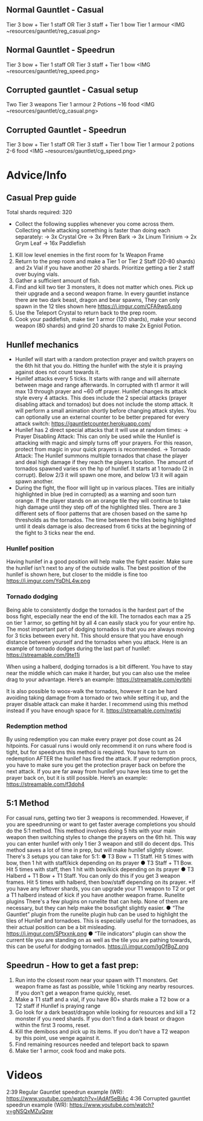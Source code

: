 ## Normal Gauntlet - Casual
Tier 3 bow + Tier 1 staff OR Tier 3 staff + Tier 1 bow 
Tier 1 armour
<IMG ~resources/gauntlet/reg_casual.png>

## Normal Gauntlet - Speedrun
Tier 3 bow + Tier 1 staff OR Tier 3 staff + Tier 1 bow
<IMG ~resources/gauntlet/reg_speed.png>

## Corrupted gauntlet - Casual setup 
Two Tier 3 weapons 
Tier 1 armour
2 Potions
~16 food
<IMG ~resources/gauntlet/cg_casual.png>

## Corrupted Gauntlet - Speedrun 
Tier 3 bow + Tier 1 staff OR Tier 3 staff + Tier 1 bow
Tier 1 armour
2 potions
2-6 food
<IMG ~resources/gauntlet/cg_speed.png>

# Advice/Info
## Casual Prep guide 
Total shards required: 320
- Collect the following supplies whenever you come across them. Collecting while attacking something is faster than doing each separately: 
 → 3x Crystal Ore
 → 3x Phren Bark 
 → 3x Linum Tirinium 
 → 2x Grym Leaf 
 → 16x Paddlefish

1. Kill low level enemies in the first room for 1x Weapon Frame
2. Return to the prep room and make a Tier 1 or Tier 2 Staff (20-80 shards) and 2x Vial if you have another 20 shards. Prioritize getting a tier 2 staff over buying vials.
3. Gather a sufficient amount of fish.
4. Find and kill two tier 3 monsters, it does not matter which ones. Pick up their upgrade and a second weapon frame. In every gauntlet instance there are two dark beast, dragon and bear spawns, They can only spawn in the 12 tiles shown here <https://i.imgur.com/CFA9wp5.png>
5. Use the Teleport Crystal to return back to the prep room.
6. Cook your paddlefish, make tier 1 armor (120 shards), make your second weapon (80 shards) and grind 20 shards to make 2x Egniol Potion.

## Hunllef mechanics
- Hunllef will start with a random protection prayer and switch prayers on the 6th hit that you do. Hitting the hunllef with the style it is praying against does not count towards it. 
- Hunllef attacks every 5 ticks. It starts with range and will alternate between mage and range afterwards. In corrupted with t1 armor it will max 13 through prayer and ~60 off prayer. Hunllef changes its attack style every 4 attacks. This does include the 2 special attacks (prayer disabling attack and tornados) but does not include the stomp attack. It will perform a small animation shortly before changing attack styles. You can optionally use an external counter to be better prepared for every attack switch: https://gauntletcounter.herokuapp.com/
- Hunllef has 2 direct special attacks that it will use at random times: 
→ Prayer Disabling Attack: This can only be used while the Hunllef is attacking with magic and simply turns off your prayers. For this reason, protect from magic in your quick prayers is recommended. 
→ Tornado Attack: The Hunllef summons multiple tornados that chase the player and deal high damage if they reach the players location. The amount of tornados spawned varies on the hp of hunllef. It starts at 1 tornado (2 in corrupt). Below 2/3 it will spawn one more, and below 1/3 it will again spawn another.
- During the fight, the floor will light up in various places. Tiles are initially highlighted in blue (red in corrupted) as a warning and soon turn orange. If the player stands on an orange tile they will continue to take high damage until they step off of the highlighted tiles. There are 3 different sets of floor patterns that are chosen based on the same hp thresholds as the tornados. The time between the tiles being highlighted until it deals damage is also decreased from 6 ticks at the beginning of the fight to 3 ticks near the end. 

### Hunllef position
Having hunllef in a good position will help make the fight easier. Make sure the hunllef isn't next to any of the outside walls. The best position of the hunllef is shown here, but closer to the middle is fine too https://i.imgur.com/YqDhL4w.png

### Tornado dodging
Being able to consistently dodge the tornados is the hardest part of the boss fight, especially near the end of the kill. The tornados each max a 25 on tier 1 armor, so getting hit by all 4 can easily stack you for your entire hp. The most important part of dodging tornados is that you are always moving for 3 ticks between every hit. This should ensure that you have enough distance between yourself and the tornados when you attack. Here is an example of tornado dodges during the last part of hunllef: 
https://streamable.com/9te11i 

When using a halberd, dodging tornados is a bit different. You have to stay near the middle which can make it harder, but you can also use the melee drag to your advantage. Here’s an example:
https://streamable.com/eytbhi

It is also possible to woox-walk the tornados, however it can be hard avoiding taking damage from a tornado or two while setting it up, and the prayer disable attack can make it harder. I recommend using this method instead if you have enough space for it. https://streamable.com/nwtjsj 

### Redemption method
By using redemption you can make every prayer pot dose count as 24 hitpoints. For casual runs i would only recommend it on runs where food is tight, but for speedruns this method is required. You have to turn on redemption AFTER the hunllef has fired the attack. If your redemption procs, you have to make sure you get the protection prayer back on before the next attack. If you are far away from hunllef you have less time to get the prayer back on, but it is still possible. Here’s an example: https://streamable.com/f3doh4

## 5:1 Method
For casual runs, getting two tier 3 weapons is recommended. However, if you are speedrunning or want to get faster average completions you should do the 5:1 method. This method involves doing 5 hits with your main weapon then switching styles to change the prayers on the 6th hit. This way you can enter hunllef with only 1 tier 3 weapon and still do decent dps. This method saves a lot of time in prep, but will make hunllef slightly slower. There's 3 setups you can take for 5:1:
● T3 Bow + T1 Staff. Hit 5 times with bow, then 1 hit with staff/kick depending on its prayer
● T3 Staff + T1 Bow. Hit 5 times with staff, then 1 hit with bow/kick depending on its prayer
● T3 Halberd + T1 Bow + T1 Staff. You can only do this if you get 3 weapon frames. Hit 5 times with halberd, then bow/staff depending on its prayer.
*If you have any leftover shards, you can upgrade your T1 weapon to T2 or get a T1 halberd instead of kick if you have another weapon frame.
Runelite plugins
There's a few plugins on runelite that can help. None of them are necessary, but they can help make the bossfight slightly easier.
● “The Gauntlet” plugin from the runelite plugin hub can be used to highlight the tiles of Hunllef and tornadoes. This is especially useful for the tornadoes, as their actual position can be a bit misleading. https://i.imgur.com/SPtxxnk.png
● “Tile indicators” plugin can show the current tile you are standing on as well as the tile you are pathing towards, this can be useful for dodging tornados. https://i.imgur.com/IgOfBgZ.png

## Speedrun - How to get a fast prep: 
1. Run into the closest room near your spawn with T1 monsters. Get weapon frame as fast as possible, while 1 ticking any nearby resources. If you don't get a weapon frame quickly, reset.
2. Make a T1 staff and a vial, if you have 80+ shards make a T2 bow or a T2 staff if Hunllef is praying range
3. Go look for a dark beast/dragon while looking for resources and kill a T2 monster if you need shards. If you don't find a dark beast or dragon within the first 3 rooms, reset.
4. Kill the demiboss and pick up its items. If you don't have a T2 weapon by this point, use venge against it. 
5. Find remaining resources needed and teleport back to spawn
6. Make tier 1 armor, cook food and make pots.

# Videos
2:39 Regular Gauntlet speedrun example (WR): https://www.youtube.com/watch?v=lAdAf5eBiAc 
4:36 Corrupted gauntlet speedrun example (WR): https://www.youtube.com/watch?v=gNSQxMZuQqw 
